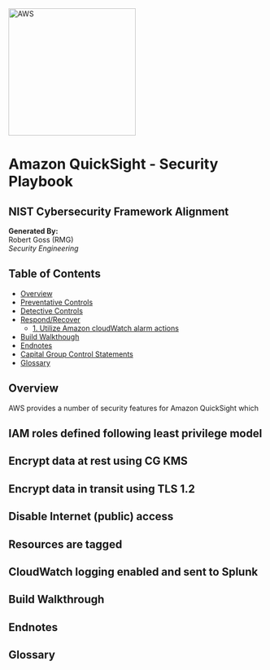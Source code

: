<img src="https://a0.awsstatic.com/libra-css/images/logos/aws_logo_smile_1200x630.png" alt="AWS" width="250"/>

# Amazon QuickSight - Security Playbook <!-- omit in toc -->
## NIST Cybersecurity Framework Alignment <!-- omit in toc -->

**Generated By:**  
Robert Goss (RMG)  
*Security Engineering*

## Table of Contents <!-- omit in toc -->
- [Overview](#overview)
- [Preventative Controls](#preventative-controls)
- [Detective Controls](#detective)
- [Respond/Recover](#respondrecover)
    - [1. Utilize Amazon cloudWatch alarm actions](#1-utilize-amazon-cloudwatch-alarm-actions)
- [Build Walkthough](#build-walkthrough-details)    
- [Endnotes](#endnotes)
- [Capital Group Control Statements](#capital-group-control-statements)
- [Glossary](#glossary)

## Overview
AWS provides a number of security features for Amazon QuickSight which 

## IAM roles defined following least privilege model

## Encrypt data at rest using CG KMS

## Encrypt data in transit using TLS 1.2

## Disable Internet (public) access

## Resources are tagged

## CloudWatch logging enabled and sent to Splunk

## Build Walkthrough

## Endnotes

## Glossary